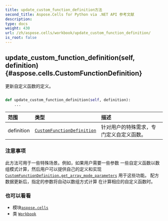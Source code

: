 ```yaml
---
title: update_custom_function_definition方法
second_title: Aspose.Cells for Python via .NET API 参考文献
description:
type: docs
weight: 430
url: /zh/aspose.cells/workbook/update_custom_function_definition/
is_root: false
---
```

##  update_custom_function_definition(self, definition) {#aspose.cells.CustomFunctionDefinition}
更新自定义函数的定义。



```python

def update_custom_function_definition(self, definition):
    ...
```


|范围|类型|描述|
| :- | :- | :- |
| definition | [`CustomFunctionDefinition`](/cells/python-net/zh/aspose.cells/customfunctiondefinition) |针对用户的特殊需求，专门定义自定义函数。|
### 注意事项

此方法可用于一些特殊场景。例如，如果用户需要一些参数
一些自定义函数以数组模式计算，然后用户可以提供自己的定义和实现
[`CustomFunctionDefinition.get_array_mode_parameters`](/cells/python-net/zh/aspose.cells/customfunctiondefinition/get_array_mode_parameters) 用于这些功能。
配方数据更新后，指定的参数将自动以数组方式计算
在计算相应的自定义函数时。


### 也可以看看
* 模块[`aspose.cells`](../../)
* 类 [`Workbook`](/cells/python-net/zh/aspose.cells/workbook)
